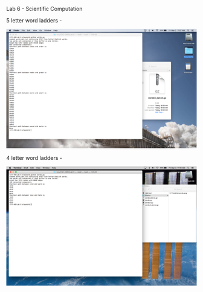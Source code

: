 Lab 6 - Scientific Computation

5 letter word ladders - 

![five](Photos/fiveletterwords.png)

4 letter word ladders - 

![four](Photos/fourletterwords.png)